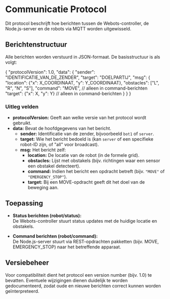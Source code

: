 # Communicatie Protocol

Dit protocol beschrijft hoe berichten tussen de Webots-controller, de Node.js-server en de robots via MQTT worden uitgewisseld.

## Berichtenstructuur

Alle berichten worden verstuurd in JSON-formaat. De basisstructuur is als volgt:

{
"protocolVersion": 1.0,
"data": {
"sender": "IDENTIFICATIE_VAN_DE_ZENDER",
"target": "DOELPARTIJ",
"msg": {
"location": {"x": X_COORDINAAT, "y": Y_COORDINAAT},
"obstacles": ["L", "R", "N", "S"],
"command": "MOVE", // alleen in command-berichten
"target": {"x": X, "y": Y} // alleen in command-berichten
}
}
}


### Uitleg velden

- **protocolVersion:** Geeft aan welke versie van het protocol wordt gebruikt.
- **data:** Bevat de hoofdgegevens van het bericht.
  - **sender:** Identificatie van de zender, bijvoorbeeld `bot1` of `server`.
  - **target:** Wie het bericht bedoeld is (kan `server` of een specifieke robot-ID zijn, of "all" voor broadcast).
  - **msg:** Het bericht zelf:
    - **location:** De locatie van de robot (in de formele grid).
    - **obstacles:** Lijst met obstakels (bijv. richtingen waar een sensor een obstakel detecteert).
    - **command:** Indien het bericht een opdracht betreft (bijv. `"MOVE"` of `"EMERGENCY_STOP"`).
    - **target:** Bij een MOVE-opdracht geeft dit het doel van de beweging aan.

## Toepassing

- **Status berichten (robot/status):**  
  De Webots-controller stuurt status updates met de huidige locatie en obstakels.
  
- **Command berichten (robot/command):**  
  De Node.js-server stuurt via REST-opdrachten pakketten (bijv. MOVE, EMERGENCY_STOP) naar het betreffende apparaat.

## Versiebeheer

Voor compatibiliteit dient het protocol een version number (bijv. 1.0) te bevatten. Eventuele wijzigingen dienen duidelijk te worden gedocumenteerd, zodat oude en nieuwe berichten correct kunnen worden geïnterpreteerd.

